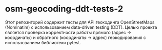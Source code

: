 # osm-geocoding-ddt-tests-2
Этот репозиторий содержит тесты для API геокодинга OpenStreetMaps (Nominatim) с использованием data-driven testing (DDT). Целью проекта является проверка корректности работы прямого (адрес -> координаты) и обратного (координаты -> адрес) геокодирования с использованием библиотеки pytest.
